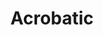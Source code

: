 ---
title: "Acrobatic"

feat:
  types: ["General"]
  benefit: |
    You get a +2 bonus on all {% skill_link jump %} checks and {% skill_link tumble %} checks.
---